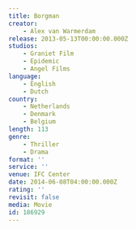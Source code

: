```yaml
---
title: Borgman
creator:
    - Alex van Warmerdam
release: 2013-05-13T00:00:00.000Z
studios:
    - Graniet Film
    - Epidemic
    - Angel Films
language:
    - English
    - Dutch
country:
    - Netherlands
    - Denmark
    - Belgium
length: 113
genre:
    - Thriller
    - Drama
format: ''
service: ''
venue: IFC Center
date: 2014-06-08T04:00:00.000Z
rating: ''
revisit: false
media: Movie
id: 186929
---
```



